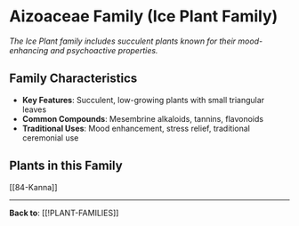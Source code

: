 # Aizoaceae Family (Ice Plant Family)

*The Ice Plant family includes succulent plants known for their mood-enhancing and psychoactive properties.*

## Family Characteristics
- **Key Features**: Succulent, low-growing plants with small triangular leaves
- **Common Compounds**: Mesembrine alkaloids, tannins, flavonoids
- **Traditional Uses**: Mood enhancement, stress relief, traditional ceremonial use

## Plants in this Family

[[84-Kanna]]

---

**Back to**: [[!PLANT-FAMILIES]]
